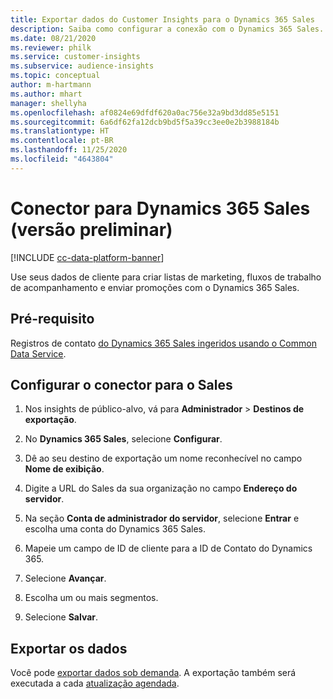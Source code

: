 ```yaml
---
title: Exportar dados do Customer Insights para o Dynamics 365 Sales
description: Saiba como configurar a conexão com o Dynamics 365 Sales.
ms.date: 08/21/2020
ms.reviewer: philk
ms.service: customer-insights
ms.subservice: audience-insights
ms.topic: conceptual
author: m-hartmann
ms.author: mhart
manager: shellyha
ms.openlocfilehash: af0824e69dfdf620a0ac756e32a9bd3dd85e5151
ms.sourcegitcommit: 6a6df62fa12dcb9bd5f5a39cc3ee0e2b3988184b
ms.translationtype: HT
ms.contentlocale: pt-BR
ms.lasthandoff: 11/25/2020
ms.locfileid: "4643804"
---
```

# <a name="connector-for-dynamics-365-sales-preview"></a>Conector para Dynamics 365 Sales (versão preliminar)

[!INCLUDE [cc-data-platform-banner](../includes/cc-data-platform-banner.md)]

Use seus dados de cliente para criar listas de marketing, fluxos de trabalho de acompanhamento e enviar promoções com o Dynamics 365 Sales.

## <a name="prerequisite"></a>Pré-requisito

Registros de contato [do Dynamics 365 Sales ingeridos usando o Common Data Service](connect-power-query.md).

## <a name="configure-the-connector-for-sales"></a>Configurar o conector para o Sales

1. Nos insights de público-alvo, vá para **Administrador** > **Destinos de exportação**.

1. No **Dynamics 365 Sales**, selecione **Configurar**.

1. Dê ao seu destino de exportação um nome reconhecível no campo **Nome de exibição**.

1. Digite a URL do Sales da sua organização no campo **Endereço do servidor**.

1. Na seção **Conta de administrador do servidor**, selecione **Entrar** e escolha uma conta do Dynamics 365 Sales.

1. Mapeie um campo de ID de cliente para a ID de Contato do Dynamics 365.

1. Selecione **Avançar**.

1. Escolha um ou mais segmentos.

1. Selecione **Salvar**.

## <a name="export-the-data"></a>Exportar os dados

Você pode [exportar dados sob demanda](export-destinations.md). A exportação também será executada a cada [atualização agendada](system.md#schedule-tab).

